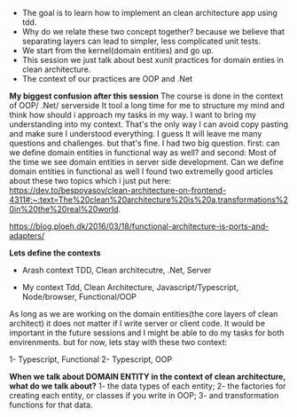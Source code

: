 - The goal is to learn how to implement an clean architecture app using tdd.
- Why do we relate these two concept together?
  because we believe that separating layers can lead to simpler, less complicated unit tests.
- We start from the kernel(domain entities) and go up.
- This session we just talk about best xunit practices for domain enties in clean architecture.
- The context of our practices are OOP and .Net

**My biggest confusion after this session**
The course is done in the context of OOP/ .Net/ serverside
It tool a long time for me to structure my mind and think how should i approach my tasks in my way.
I want to bring my understanding into my context. 
That's the only way I can avoid copy pasting and make sure I understood everything.
I guess It will leave me many questions and challenges. but that's fine.
I had two big question. first: can we define domain entities in functional way as well?
and second:  Most of the time we see domain entities in server side development. Can we define domain entities in functional as well
I found two extremelly good articles about these two topics which i just put here:
https://dev.to/bespoyasov/clean-architecture-on-frontend-4311#:~:text=The%20clean%20architecture%20is%20a,transformations%20in%20the%20real%20world.

https://blog.ploeh.dk/2016/03/18/functional-architecture-is-ports-and-adapters/

**Lets define the contexts**
- Arash context
TDD, Clean architecutre, .Net, Server


- My context
Tdd, Clean Architecture, Javascript/Typescript, Node/browser, Functional/OOP

As long as we are working on the domain entities(the core layers of clean architect) it does not matter if I write
server or client code. It would be important in the future sessions and I might be able to do my tasks for both envirenments. but for now, lets stay with these two context:

1- Typescript, Functional
2- Typescript, OOP


**When we talk about DOMAIN ENTITY in the context of clean architecture, what do we talk about?**
  1- the data types of each entity;
  2- the factories for creating each entity, or classes if you write in OOP;
  3- and transformation functions for that data.